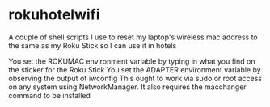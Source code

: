 # rokuhotelwifi
A couple of shell scripts I use to reset my laptop's wireless mac address to the same as my Roku Stick so I can use it in hotels

You set the ROKUMAC environment variable by typing in what you find on the sticker for the Roku Stick
You set the ADAPTER environment variable by observing the output of iwconfig
This ought to work via sudo or root access on any system using NetworkManager.  It also requires the macchanger command to be installed
